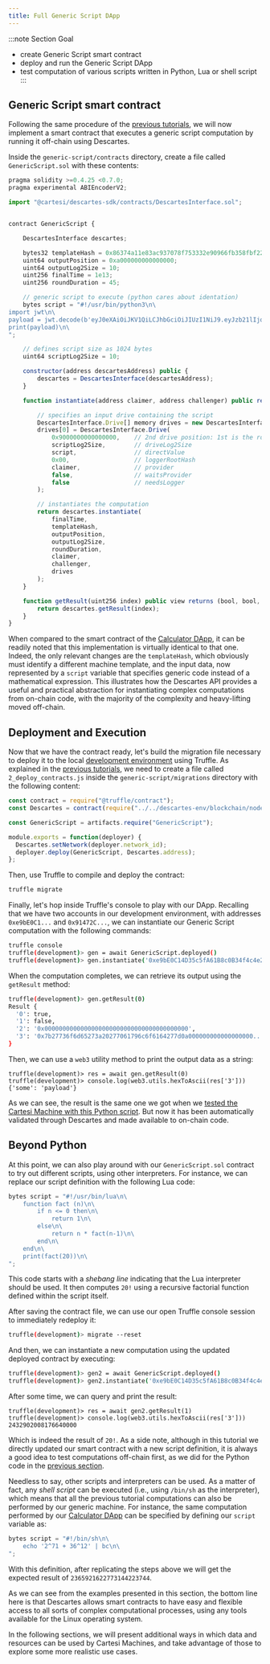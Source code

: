 ```yaml
---
title: Full Generic Script DApp
---
```


:::note Section Goal
- create Generic Script smart contract
- deploy and run the Generic Script DApp
- test computation of various scripts written in Python, Lua or shell script
:::


## Generic Script smart contract

Following the same procedure of the [previous tutorials](../../calculator/full-dapp), we will now implement a smart contract that executes a generic script computation by running it off-chain using Descartes.

Inside the `generic-script/contracts` directory, create a file called `GenericScript.sol` with these contents:

```javascript
pragma solidity >=0.4.25 <0.7.0;
pragma experimental ABIEncoderV2;

import "@cartesi/descartes-sdk/contracts/DescartesInterface.sol";


contract GenericScript {

    DescartesInterface descartes;

    bytes32 templateHash = 0x86374a11e83ac937078f753332e90966fb358fbf229040d2b17a08a476a6a54d;
    uint64 outputPosition = 0xa000000000000000;
    uint64 outputLog2Size = 10;
    uint256 finalTime = 1e13;
    uint256 roundDuration = 45;

    // generic script to execute (python cares about identation)
    bytes script = "#!/usr/bin/python3\n\
import jwt\n\
payload = jwt.decode(b'eyJ0eXAiOiJKV1QiLCJhbGciOiJIUzI1NiJ9.eyJzb21lIjoicGF5bG9hZCJ9.Joh1R2dYzkRvDkqv3sygm5YyK8Gi4ShZqbhK2gxcs2U', 'secret', algorithms=['HS256'])\n\
print(payload)\n\
";

    // defines script size as 1024 bytes
    uint64 scriptLog2Size = 10;

    constructor(address descartesAddress) public {
        descartes = DescartesInterface(descartesAddress);
    }

    function instantiate(address claimer, address challenger) public returns (uint256) {

        // specifies an input drive containing the script
        DescartesInterface.Drive[] memory drives = new DescartesInterface.Drive[](1);
        drives[0] = DescartesInterface.Drive(
            0x9000000000000000,    // 2nd drive position: 1st is the root file-system (0x8000..)
            scriptLog2Size,        // driveLog2Size
            script,                // directValue
            0x00,                  // loggerRootHash
            claimer,               // provider
            false,                 // waitsProvider
            false                  // needsLogger
        );

        // instantiates the computation
        return descartes.instantiate(
            finalTime,
            templateHash,
            outputPosition,
            outputLog2Size,
            roundDuration,
            claimer,
            challenger,
            drives
        );
    }

    function getResult(uint256 index) public view returns (bool, bool, address, bytes memory) {
        return descartes.getResult(index);
    }
}
```

When compared to the smart contract of the [Calculator DApp](../../calculator/full-dapp#calculator-smart-contract), it can be readily noted that this implementation is virtually identical to that one. Indeed, the only relevant changes are the `templateHash`, which obviously must identify a different machine template, and the input data, now represented by a `script` variable that specifies generic code instead of a mathematical expression. This illustrates how the Descartes API provides a useful and practical abstraction for instantiating complex computations from on-chain code, with the majority of the complexity and heavy-lifting moved off-chain.


## Deployment and Execution

Now that we have the contract ready, let's build the migration file necessary to deploy it to the local [development environment](../../descartes-env) using Truffle. As explained in the [previous tutorials](../../helloworld/deploy-run#deployment), we need to create a file called `2_deploy_contracts.js` inside the `generic-script/migrations` directory with the following content:

```javascript
const contract = require("@truffle/contract");
const Descartes = contract(require("../../descartes-env/blockchain/node_modules/@cartesi/descartes-sdk/build/contracts/Descartes.json"));

const GenericScript = artifacts.require("GenericScript");

module.exports = function(deployer) {
  Descartes.setNetwork(deployer.network_id);
  deployer.deploy(GenericScript, Descartes.address);
};
```

Then, use Truffle to compile and deploy the contract:

```bash
truffle migrate
```

Finally, let's hop inside Truffle's console to play with our DApp. Recalling that we have two accounts in our development environment, with addresses `0xe9bE0C1...` and `0x91472C...`, we can instantiate our Generic Script computation with the following commands:

```bash
truffle console
truffle(development)> gen = await GenericScript.deployed()
truffle(development)> gen.instantiate('0xe9bE0C14D35c5fA61B8c0B34f4c4e2891eC12e7E', '0x91472CCE70B1080FdD969D41151F2763a4A22717')
```

When the computation completes, we can retrieve its output using the `getResult` method:

```bash
truffle(development)> gen.getResult(0)
Result {
  '0': true,
  '1': false,
  '2': '0x0000000000000000000000000000000000000000',
  '3': '0x7b27736f6d65273a20277061796c6f6164277d0a000000000000000000...'  
}
```

Then, we can use a `web3` utility method to print the output data as a string:

```
truffle(development)> res = await gen.getResult(0)
truffle(development)> console.log(web3.utils.hexToAscii(res['3']))
{'some': 'payload'}
```

As we can see, the result is the same one we got when we [tested the Cartesi Machine with this Python script](../cartesi-machine). But now it has been automatically validated through Descartes and made available to on-chain code.

## Beyond Python

At this point, we can also play around with our `GenericScript.sol` contract to try out different scripts, using other interpreters. For instance, we can replace our script definition with the following Lua code:

```javascript
bytes script = "#!/usr/bin/lua\n\
    function fact (n)\n\
        if n <= 0 then\n\
            return 1\n\
        else\n\
            return n * fact(n-1)\n\
        end\n\
    end\n\
    print(fact(20))\n\
";
```

This code starts with a *shebang line* indicating that the Lua interpreter should be used. It then computes `20!` using a recursive factorial function defined within the script itself.

After saving the contract file, we can use our open Truffle console session to immediately redeploy it:

```bash
truffle(development)> migrate --reset
```

And then, we can instantiate a new computation using the updated deployed contract by executing:

```bash
truffle(development)> gen2 = await GenericScript.deployed()
truffle(development)> gen2.instantiate('0xe9bE0C14D35c5fA61B8c0B34f4c4e2891eC12e7E', '0x91472CCE70B1080FdD969D41151F2763a4A22717')
```

After some time, we can query and print the result:

```
truffle(development)> res = await gen2.getResult(1)
truffle(development)> console.log(web3.utils.hexToAscii(res['3']))
2432902008176640000
```

Which is indeed the result of `20!`. As a side note, although in this tutorial we directly updated our smart contract with a new script definition, it is always a good idea to test computations off-chain first, as we did for the Python code in the [previous section](../cartesi-machine).

Needless to say, other scripts and interpreters can be used. As a matter of fact, any *shell script* can be executed (i.e., using `/bin/sh` as the interpreter), which means that all the previous tutorial computations can also be performed by our generic machine. For instance, the same computation performed by our [Calculator DApp](../../calculator/full-dapp) can be specified by defining our `script` variable as:

```javascript
bytes script = "#!/bin/sh\n\
    echo '2^71 + 36^12' | bc\n\
";
```

With this definition, after replicating the steps above we will get the expected result of `2365921622773144223744`.

As we can see from the examples presented in this section, the bottom line here is that Descartes allows smart contracts to have easy and flexible access to all sorts of complex computational processes, using any tools available for the Linux operating system.

In the following sections, we will present additional ways in which data and resources can be used by Cartesi Machines, and take advantage of those to explore some more realistic use cases.
